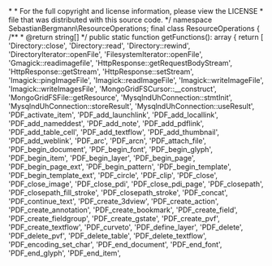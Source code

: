 <?php declare(strict_types=1);
/*
 * This file is part of resource-operations.
 *
 * (c) Sebastian Bergmann <sebastian@phpunit.de>
 *
 * For the full copyright and license information, please view the LICENSE
 * file that was distributed with this source code.
 */
namespace SebastianBergmann\ResourceOperations;

final class ResourceOperations
{
    /**
     * @return string[]
     */
    public static function getFunctions(): array
    {
        return [
            'Directory::close',
            'Directory::read',
            'Directory::rewind',
            'DirectoryIterator::openFile',
            'FilesystemIterator::openFile',
            'Gmagick::readimagefile',
            'HttpResponse::getRequestBodyStream',
            'HttpResponse::getStream',
            'HttpResponse::setStream',
            'Imagick::pingImageFile',
            'Imagick::readImageFile',
            'Imagick::writeImageFile',
            'Imagick::writeImagesFile',
            'MongoGridFSCursor::__construct',
            'MongoGridFSFile::getResource',
            'MysqlndUhConnection::stmtInit',
            'MysqlndUhConnection::storeResult',
            'MysqlndUhConnection::useResult',
            'PDF_activate_item',
            'PDF_add_launchlink',
            'PDF_add_locallink',
            'PDF_add_nameddest',
            'PDF_add_note',
            'PDF_add_pdflink',
            'PDF_add_table_cell',
            'PDF_add_textflow',
            'PDF_add_thumbnail',
            'PDF_add_weblink',
            'PDF_arc',
            'PDF_arcn',
            'PDF_attach_file',
            'PDF_begin_document',
            'PDF_begin_font',
            'PDF_begin_glyph',
            'PDF_begin_item',
            'PDF_begin_layer',
            'PDF_begin_page',
            'PDF_begin_page_ext',
            'PDF_begin_pattern',
            'PDF_begin_template',
            'PDF_begin_template_ext',
            'PDF_circle',
            'PDF_clip',
            'PDF_close',
            'PDF_close_image',
            'PDF_close_pdi',
            'PDF_close_pdi_page',
            'PDF_closepath',
            'PDF_closepath_fill_stroke',
            'PDF_closepath_stroke',
            'PDF_concat',
            'PDF_continue_text',
            'PDF_create_3dview',
            'PDF_create_action',
            'PDF_create_annotation',
            'PDF_create_bookmark',
            'PDF_create_field',
            'PDF_create_fieldgroup',
            'PDF_create_gstate',
            'PDF_create_pvf',
            'PDF_create_textflow',
            'PDF_curveto',
            'PDF_define_layer',
            'PDF_delete',
            'PDF_delete_pvf',
            'PDF_delete_table',
            'PDF_delete_textflow',
            'PDF_encoding_set_char',
            'PDF_end_document',
            'PDF_end_font',
            'PDF_end_glyph',
            'PDF_end_item',
        
